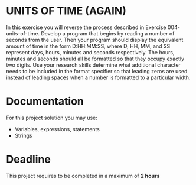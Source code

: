 # UNITS OF TIME (AGAIN)

In this exercise you will reverse the process described in Exercise 004-units-of-time. 
Develop a program that begins by reading a number of seconds from the user. 
Then your program should display the equivalent amount of time in the form D:HH:MM:SS, where D, HH, MM, and SS represent days, hours, minutes and seconds respectively. 
The hours, minutes and seconds should all be formatted so that they occupy exactly two digits. 
Use your research skills determine what additional character needs to be included in the format specifier so that leading zeros are used instead of leading spaces when a number is formatted to a particular width.

# Documentation

For this project solution you may use:

- Variables, expressions, statements
- Strings

# Deadline

This project requires to be completed in a maximum of **2 hours**
